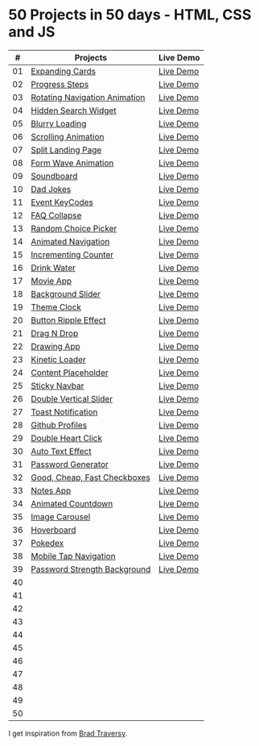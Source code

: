 # 50 Projects in 50 days - HTML, CSS and JS

|  #  | Projects                                                                                                              |Live Demo
| :-: | ----------------------------------------------------------------------------------------------------------------------|-------------------
| 01  | [Expanding Cards](https://github.com/Filiq/50projects50days/tree/main/1.%20Expanding%20Cards)                              | [Live Demo](https://www.filiq.net/projects/50projects50days/Expanding-Cards/)
| 02  | [Progress Steps](https://github.com/Filiq/50projects50days/tree/main/2.%20Progress%20Steps)                                | [Live Demo](https://www.filiq.net/projects/50projects50days/Progress-Steps/)
| 03  | [Rotating Navigation Animation](https://github.com/Filiq/50projects50days/tree/main/3.%20Rotating%20Navigation)            | [Live Demo](https://www.filiq.net/projects/50projects50days/Rotating-Navigation/)
| 04  | [Hidden Search Widget](https://github.com/Filiq/50projects50days/tree/main/4.%20Hidden%20Search%20Widget)                  | [Live Demo](https://www.filiq.net/projects/50projects50days/Hidden-Search-Widget/)
| 05  | [Blurry Loading](https://github.com/Filiq/50projects50days/tree/main/5.%20Blurry%20Loading)                                | [Live Demo](https://www.filiq.net/projects/50projects50days/Blurry-Loading/)
| 06  | [Scrolling Animation](https://github.com/Filiq/50projects50days/tree/main/6.%20Scrolling%20Animation)                      | [Live Demo](https://www.filiq.net/projects/50projects50days/Scrolling-Animation/)             
| 07  | [Split Landing Page](https://github.com/Filiq/50projects50days/tree/main/7.%20Split%20Landing%20Page)                      | [Live Demo](https://www.filiq.net/projects/50projects50days/Split-Landing-Page/)
| 08  | [Form Wave Animation](https://github.com/Filiq/50projects50days/tree/main/8.%20Form%20Wave%20Animation)                    | [Live Demo](https://www.filiq.net/projects/50projects50days/Form-Wave-Animation/)
| 09  | [Soundboard](https://github.com/Filiq/50projects50days/tree/main/9.%20Soundboard)                                          | [Live Demo](https://www.filiq.net/projects/50projects50days/Soundboard/)
| 10  | [Dad Jokes](https://github.com/Filiq/50projects50days/tree/main/10.%20Dad%20Jokes)                                         | [Live Demo](https://www.filiq.net/projects/50projects50days/Dad-Jokes/)
| 11  | [Event KeyCodes](https://github.com/Filiq/50projects50days/tree/main/11.%20Event%20KeyCodes)                               | [Live Demo](https://www.filiq.net/projects/50projects50days/Event-KeyCodes/)
| 12  | [FAQ Collapse](https://github.com/Filiq/50projects50days/tree/main/12.%20FAQ%20Collapse)                                   | [Live Demo](https://www.filiq.net/projects/50projects50days/FAQ-Collapse/)
| 13  | [Random Choice Picker](https://github.com/Filiq/50projects50days/tree/main/13.%20Random%20Choice%20Picker)                 | [Live Demo](https://www.filiq.net/projects/50projects50days/Random-Choice-Picker/)
| 14  | [Animated Navigation](https://github.com/Filiq/50projects50days/tree/main/14.%20Animated%20Navigation)                     | [Live Demo](https://www.filiq.net/projects/50projects50days/Animated-Navigation/) 
| 15  | [Incrementing Counter](https://github.com/Filiq/50projects50days/tree/main/15.%20Incrementing%20Counter)                   | [Live Demo](https://www.filiq.net/projects/50projects50days/Incrementing-Counter/)
| 16  | [Drink Water](https://github.com/Filiq/50projects50days/tree/main/16.%20Drink%20Water)                                     | [Live Demo](https://www.filiq.net/projects/50projects50days/Drink-Water/)
| 17  | [Movie App](https://github.com/Filiq/50projects50days/tree/main/17.%20Movie%20App)                                         | [Live Demo](https://www.filiq.net/projects/50projects50days/Movie-App/)
| 18  | [Background Slider](https://github.com/Filiq/50projects50days/tree/main/18.%20Background%20Slider)                         | [Live Demo](https://www.filiq.net/projects/50projects50days/Background-Slider/)
| 19  | [Theme Clock](https://github.com/Filiq/50projects50days/tree/main/19.%20Theme%20Clock)                                     | [Live Demo](https://www.filiq.net/projects/50projects50days/Theme-Clock/)
| 20  | [Button Ripple Effect](https://github.com/Filiq/50projects50days/tree/main/20.%20Button%20Ripple%20Effect)                 | [Live Demo](https://www.filiq.net/projects/50projects50days/Button-Ripple-Effect/)
| 21  | [Drag N Drop](https://github.com/Filiq/50projects50days/tree/main/21.%20Drag%20N%20Drop)                                   | [Live Demo](https://www.filiq.net/projects/50projects50days/Drag-N-Drop/)
| 22  | [Drawing App](https://github.com/Filiq/50projects50days/tree/main/22.%20Drawing%20App)                                     | [Live Demo](https://www.filiq.net/projects/50projects50days/Drawing-App/)
| 23  | [Kinetic Loader](https://github.com/Filiq/50projects50days/tree/main/23.%20Kinetic%20Loader)                               | [Live Demo](https://www.filiq.net/projects/50projects50days/Kinetic-Loader/)
| 24  | [Content Placeholder](https://github.com/Filiq/50projects50days/tree/main/24.%20Content%20Placeholder)                     | [Live Demo](https://www.filiq.net/projects/50projects50days/Content-Placeholder/)
| 25  | [Sticky Navbar](https://github.com/Filiq/50projects50days/tree/main/25.%20Sticky%20Navbar)                                 | [Live Demo](https://www.filiq.net/projects/50projects50days/Sticky-Navbar/)
| 26  | [Double Vertical Slider](https://github.com/Filiq/50projects50days/tree/main/26.%20Double%20Vertical%20Slider)             | [Live Demo](https://www.filiq.net/projects/50projects50days/Double-Vertical-Slider/)
| 27  | [Toast Notification](https://github.com/Filiq/50projects50days/tree/main/27.%20Toast%20Notification)                       | [Live Demo](https://www.filiq.net/projects/50projects50days/Toast-Notification/)
| 28  | [Github Profiles](https://github.com/Filiq/50projects50days/tree/main/28.%20Github%20Profiles)                             | [Live Demo](https://www.filiq.net/projects/50projects50days/Github-Profiles/)
| 29  | [Double Heart Click](https://github.com/Filiq/50projects50days/tree/main/29.%20Double%20Heart%20Click)                     | [Live Demo](https://www.filiq.net/projects/50projects50days/Double-Heart-Click/)
| 30  | [Auto Text Effect](https://github.com/Filiq/50projects50days/tree/main/30.%20Auto%20Text%20Effect)                         | [Live Demo](https://www.filiq.net/projects/50projects50days/Auto-Text-Effect/)
| 31  | [Password Generator](https://github.com/Filiq/50projects50days/tree/main/31.%20Password%20Generator)                       | [Live Demo](https://www.filiq.net/projects/50projects50days/Password-Generator/)
| 32  | [Good, Cheap, Fast Checkboxes](https://github.com/Filiq/50projects50days/tree/main/31.%20Password%20Generator)             | [Live Demo](https://www.filiq.net/projects/50projects50days/Good-Cheap-Fast-Checkboxes/)
| 33  | [Notes App](https://github.com/Filiq/50projects50days/tree/main/33.%20Notes%20App)                                         | [Live Demo](https://www.filiq.net/projects/50projects50days/Notes-App/)
| 34  | [Animated Countdown](https://github.com/Filiq/50projects50days/tree/main/34.%20Animated%20Countdown)                       | [Live Demo](https://www.filiq.net/projects/50projects50days/Animated-Countdown/)
| 35  | [Image Carousel](https://github.com/Filiq/50projects50days/tree/main/35.%20Image%20Carousel)                               | [Live Demo](https://www.filiq.net/projects/50projects50days/Image-Carousel/)
| 36  | [Hoverboard](https://github.com/Filiq/50projects50days/tree/main/36.%20Hoverboard)                                         | [Live Demo](https://www.filiq.net/projects/50projects50days/Hoverboard/)
| 37  | [Pokedex](https://github.com/Filiq/50projects50days/tree/main/37.%20Pokedex)                                               | [Live Demo](https://www.filiq.net/projects/50projects50days/Pokedex/)
| 38  | [Mobile Tap Navigation](https://github.com/Filiq/50projects50days/tree/main/38.%20Mobile%20Tap%20Navigation)               | [Live Demo](https://www.filiq.net/projects/50projects50days/Mobile-Tap-Navigation/)
| 39  | [Password Strength Background](https://github.com/Filiq/50projects50days/tree/main/39.%20Password%20Strength%20Background) | [Live Demo](https://www.filiq.net/projects/50projects50days/Password-Strength-Background/)
| 40  |              |
| 41  |              |
| 42  |              |
| 43  |              |
| 44  |              |
| 45  |              |
| 46  |              |
| 47  |              |
| 48  |              |
| 49  |              |
| 50  |              |

I get inspiration from [Brad Traversy](https://github.com/bradtraversy).
